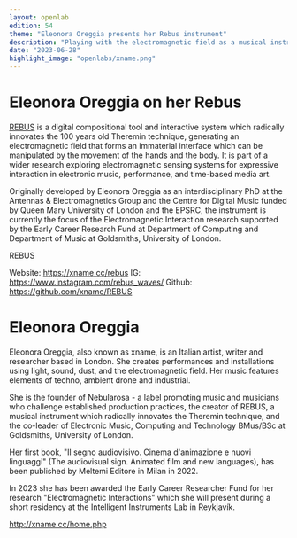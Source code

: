 ```yaml
---
layout: openlab
edition: 54
theme: "Eleonora Oreggia presents her Rebus instrument"
description: "Playing with the electromagnetic field as a musical instrument"
date: "2023-06-28"
highlight_image: "openlabs/xname.png"
---
```


<script>
    import CaptionedImage from "../../components/Images/CaptionedImage.svelte"
</script>

<CaptionedImage
    src="openlabs/rebus.png"
    alt="The rebus instrument in between two speakers"
    caption="The rebus instrument"/>


# Eleonora Oreggia on her Rebus

<a href="https://xname.cc/rebus ">REBUS</a> is a digital compositional tool and interactive system which radically innovates the 100 years old Theremin technique, generating an electromagnetic field that forms an immaterial interface which can be manipulated by the movement of the hands and the body. It is part of a wider research exploring electromagnetic sensing systems for expressive interaction in electronic music, performance, and time-based media art.

Originally developed by Eleonora Oreggia as an interdisciplinary PhD at the Antennas & Electromagnetics Group and the Centre for Digital Music funded by Queen Mary University of London and the EPSRC, the instrument is currently the focus of the Electromagnetic Interaction research supported by the Early Career Research Fund at Department of Computing and Department of Music at Goldsmiths, University of London.

REBUS

Website: https://xname.cc/rebus 
IG: https://www.instagram.com/rebus_waves/
Github: https://github.com/xname/REBUS 

# Eleonora Oreggia

Eleonora Oreggia, also known as xname, is an Italian artist, writer and researcher based in London. She creates performances and installations using light, sound, dust, and the electromagnetic field. Her music features elements of techno, ambient drone and industrial.

She is the founder of Nebularosa - a label promoting music and musicians who challenge established production practices, the creator of REBUS, a musical instrument which radically innovates the Theremin technique, and the co-leader of Electronic Music, Computing and Technology BMus/BSc at Goldsmiths, University of London.

Her first book, "Il segno audiovisivo. Cinema d'animazione e nuovi linguaggi" (The audiovisual sign. Animated film and new languages), has been published by Meltemi Editore in Milan in 2022.

In 2023 she has been awarded the Early Career Researcher Fund for her research "Electromagnetic Interactions" which she will present during a short residency at the Intelligent Instruments Lab in Reykjavík.

http://xname.cc/home.php

